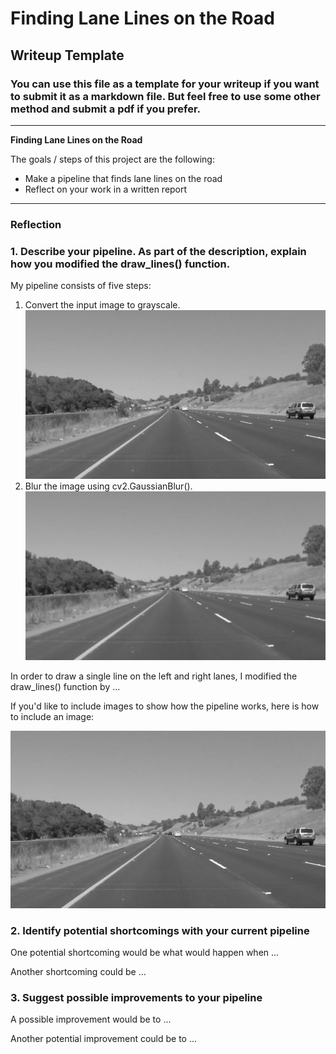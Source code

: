# **Finding Lane Lines on the Road** 

## Writeup Template

### You can use this file as a template for your writeup if you want to submit it as a markdown file. But feel free to use some other method and submit a pdf if you prefer.

---

**Finding Lane Lines on the Road**

The goals / steps of this project are the following:
* Make a pipeline that finds lane lines on the road
* Reflect on your work in a written report


[//]: # (Image References)

[image1]: ./test_images_output/solidYellowCurve_grayscale.jpg "solidYellowCurve_grayscale.jpg"
[image2]: ./test_images_output/solidYellowCurve_gaussian_blur.jpg "solidYellowCurve_gaussian_blur.jpg"



---

### Reflection

### 1. Describe your pipeline. As part of the description, explain how you modified the draw_lines() function.

My pipeline consists of five steps: 

1. Convert the input image to grayscale. ![alt text][image1]
2. Blur the image using cv2.GaussianBlur(). ![alt text][image2]

In order to draw a single line on the left and right lanes, I modified the draw_lines() function by ...

If you'd like to include images to show how the pipeline works, here is how to include an image: 

![alt text][image1]


### 2. Identify potential shortcomings with your current pipeline


One potential shortcoming would be what would happen when ... 

Another shortcoming could be ...


### 3. Suggest possible improvements to your pipeline

A possible improvement would be to ...

Another potential improvement could be to ...
